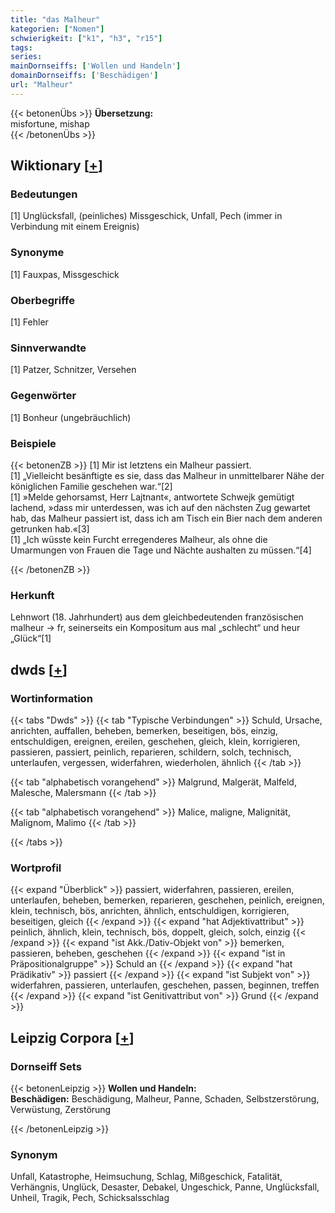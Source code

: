 ```yaml
---
title: "das Malheur"
kategorien: ["Nomen"]
schwierigkeit: ["k1", "h3", "r15"]
tags:
series:
mainDornseiffs: ['Wollen und Handeln']
domainDornseiffs: ['Beschädigen']
url: "Malheur"
---
```


{{< betonenÜbs >}}
**Übersetzung:**  
misfortune, mishap  
{{< /betonenÜbs >}}

## Wiktionary [[+](https://de.wiktionary.org/wiki/Malheur)]

### Bedeutungen
[1] Unglücksfall, (peinliches) Missgeschick, Unfall, Pech (immer in Verbindung mit einem Ereignis)  

### Synonyme
[1] Fauxpas, Missgeschick  

### Oberbegriffe
[1] Fehler  

### Sinnverwandte
[1] Patzer, Schnitzer, Versehen  

### Gegenwörter
[1] Bonheur (ungebräuchlich)  

### Beispiele
{{< betonenZB >}}
[1] Mir ist letztens ein Malheur passiert.  
[1] „Vielleicht besänftigte es sie, dass das Malheur in unmittelbarer Nähe der königlichen Familie geschehen war.“[2]  
[1] »Melde gehorsamst, Herr Lajtnant«, antwortete Schwejk gemütigt lachend, »dass mir unterdessen, was ich auf den nächsten Zug gewartet hab, das Malheur passiert ist, dass ich am Tisch ein Bier nach dem anderen getrunken hab.«[3]  
[1] „Ich wüsste kein Furcht erregenderes Malheur, als ohne die Umarmungen von Frauen die Tage und Nächte aushalten zu müssen.“[4]  

{{< /betonenZB >}}
### Herkunft
Lehnwort (18. Jahrhundert) aus dem gleichbedeutenden französischen malheur → fr, seinerseits ein Kompositum aus mal „schlecht“ und heur „Glück“[1]  



## dwds [[+](https://www.dwds.de/wb/Malheur)]

### Wortinformation
{{< tabs "Dwds" >}}
{{< tab "Typische Verbindungen" >}}
Schuld, Ursache, anrichten, auffallen, beheben, bemerken, beseitigen, bös, einzig, entschuldigen, ereignen, ereilen, geschehen, gleich, klein, korrigieren, passieren, passiert, peinlich, reparieren, schildern, solch, technisch, unterlaufen, vergessen, widerfahren, wiederholen, ähnlich
{{< /tab >}}

{{< tab "alphabetisch vorangehend" >}}
Malgrund, Malgerät, Malfeld, Malesche, Malersmann
{{< /tab >}}

{{< tab "alphabetisch vorangehend" >}}
Malice, maligne, Malignität, Malignom, Malimo
{{< /tab >}}

{{< /tabs >}}

### Wortprofil
{{< expand "Überblick" >}} passiert, widerfahren, passieren, ereilen, unterlaufen, beheben, bemerken, reparieren, geschehen, peinlich, ereignen, klein, technisch, bös, anrichten, ähnlich, entschuldigen, korrigieren, beseitigen, gleich {{< /expand >}}
{{< expand "hat Adjektivattribut" >}} peinlich, ähnlich, klein, technisch, bös, doppelt, gleich, solch, einzig {{< /expand >}}
{{< expand "ist Akk./Dativ-Objekt von" >}} bemerken, passieren, beheben, geschehen {{< /expand >}}
{{< expand "ist in Präpositionalgruppe" >}} Schuld an {{< /expand >}}
{{< expand "hat Prädikativ" >}} passiert {{< /expand >}}
{{< expand "ist Subjekt von" >}} widerfahren, passieren, unterlaufen, geschehen, passen, beginnen, treffen {{< /expand >}}
{{< expand "ist Genitivattribut von" >}} Grund {{< /expand >}}

## Leipzig Corpora [[+](https://corpora.uni-leipzig.de/en/res?word=Malheur&corpusId=deu_newscrawl-public_2018)]

### Dornseiff Sets
{{< betonenLeipzig >}}
**Wollen und Handeln:**  
**Beschädigen:** Beschädigung, Malheur, Panne, Schaden, Selbstzerstörung, Verwüstung, Zerstörung  

{{< /betonenLeipzig >}}

### Synonym
Unfall, Katastrophe, Heimsuchung, Schlag, Mißgeschick, Fatalität, Verhängnis, Unglück, Desaster, Debakel, Ungeschick, Panne, Unglücksfall, Unheil, Tragik, Pech, Schicksalsschlag

